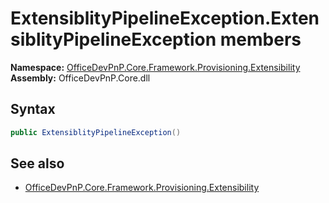 # ExtensiblityPipelineException.ExtensiblityPipelineException members 
  

**Namespace:** [OfficeDevPnP.Core.Framework.Provisioning.Extensibility](OfficeDevPnP.Core.Framework.Provisioning.Extensibility.md)  
**Assembly:** OfficeDevPnP.Core.dll  
## Syntax
```C#
public ExtensiblityPipelineException()
```
## See also
- [OfficeDevPnP.Core.Framework.Provisioning.Extensibility](OfficeDevPnP.Core.Framework.Provisioning.Extensibility.md)
